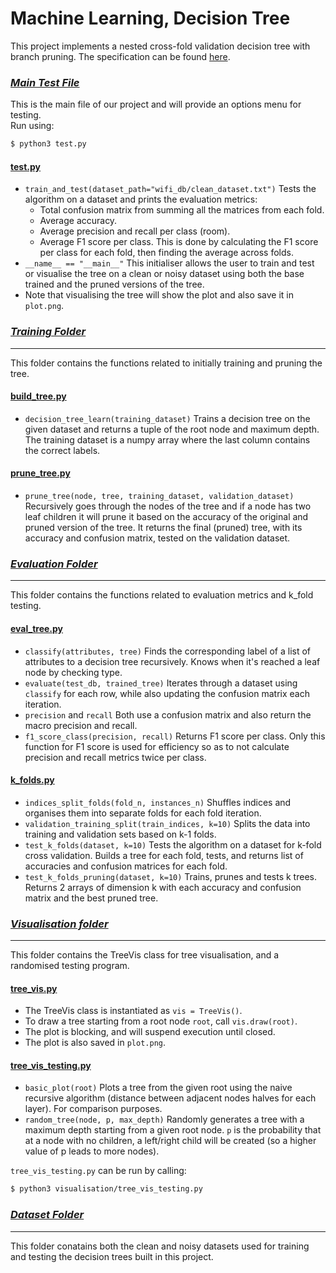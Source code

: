 # Machine Learning, Decision Tree
This project implements a nested cross-fold validation decision tree with branch pruning. The specification can be found [here](spec.pdf).
### [*Main Test File*](test.py)
This is the main file of our project and will provide an options menu for testing. \
Run using:
```bash
$ python3 test.py
```

#### [test.py](test.py)
- `train_and_test(dataset_path="wifi_db/clean_dataset.txt")` Tests the algorithm on a dataset and prints the evaluation metrics: 
  - Total confusion matrix from summing all the matrices from each fold.
  - Average accuracy.
  - Average precision and recall per class (room).
  - Average F1 score per class. This is done by calculating the F1 score per class for each fold, then finding the average across folds.
- `__name__ == "__main__"` This initialiser allows the user to train and test or visualise the tree on a clean or noisy dataset using both the base trained and the pruned versions of the tree.
- Note that visualising the tree will show the plot and also save it in `plot.png`.



### [*Training Folder*](training/)
-----
This folder contains the functions related to initially training and pruning the tree.

#### [build_tree.py](training/build_tree.py)
- `decision_tree_learn(training_dataset)` Trains a decision tree on the given dataset and returns a tuple of the root node and maximum depth. The training dataset is a numpy array where the last column contains the correct labels.

#### [prune_tree.py](training/prune_tree.py)
- `prune_tree(node, tree, training_dataset, validation_dataset)` Recursively goes through the nodes of the tree and if a node has two leaf children it will prune it based on the accuracy of the original and pruned version of the tree. It returns the final (pruned) tree, with its accuracy and confusion matrix, tested on the validation dataset.

### [*Evaluation Folder*](evaluation/)
-----
This folder contains the functions related to evaluation metrics and k_fold testing.

#### [eval_tree.py](evaluation/eval_tree.py)
- `classify(attributes, tree)` Finds the corresponding label of a list of attributes to a decision tree recursively. Knows when it's reached a leaf node by checking type.
- `evaluate(test_db, trained_tree)` Iterates through a dataset using `classify` for each row, while also updating the confusion matrix each iteration.
- `precision` and `recall` Both use a confusion matrix and also return the macro precision and recall.
- `f1_score_class(precision, recall)` Returns F1 score per class. Only this function for F1 score is used for efficiency so as to not calculate precision and recall metrics twice per class.

#### [k_folds.py](evaluation/k_folds.py)
- `indices_split_folds(fold_n, instances_n)` Shuffles indices and organises them into separate folds for each fold iteration.
- `validation_training_split(train_indices, k=10)` Splits the data into training and validation sets based on k-1 folds.
- `test_k_folds(dataset, k=10)` Tests the algorithm on a dataset for k-fold cross validation. Builds a tree for each fold, tests, and returns list of accuracies and confusion matrices for each fold.
- `test_k_folds_pruning(dataset, k=10)` Trains, prunes and tests k trees. Returns 2 arrays of dimension k with each accuracy and confusion matrix and the best pruned tree.

### [*Visualisation folder*](visualisation/)
-----
This folder contains the TreeVis class for tree visualisation, and a randomised testing program.

#### [tree_vis.py](visualisation/tree_vis.py)
- The TreeVis class is instantiated as `vis = TreeVis()`.
- To draw a tree starting from a root node `root`, call `vis.draw(root)`.
- The plot is blocking, and will suspend execution until closed.
- The plot is also saved in `plot.png`.

#### [tree_vis_testing.py](visualisation/tree_vis_testing.py)
- `basic_plot(root)` Plots a tree from the given root using the naive recursive algorithm (distance between adjacent nodes halves for each layer). For comparison purposes.
- `random_tree(node, p, max_depth)` Randomly generates a tree with a maximum depth starting from a given root node. `p` is the probability that at a node with no children, a left/right child will be created (so a higher value of p leads to more nodes).

`tree_vis_testing.py` can be run by calling:
```bash
$ python3 visualisation/tree_vis_testing.py
```

### [*Dataset Folder*](wifi_db/)
-----
This folder conatains both the clean and noisy datasets used for training and testing the decision trees built in this project.